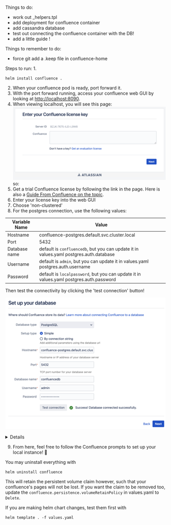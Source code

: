 Things to do:
- work out _helpers.tpl
- add deployment for confluence container
- add cassandra database
- test out connecting the confluence container with the DB!
- add a little guide !

Things to remember to do:
- force git add a .keep file in confluence-home

Steps to run:
1. 
```
helm install confluence .
```
2. When your confluence pod is ready, port forward it.
3. With the port forward running, access your confluence web GUI by looking at [http://localhost:8090⁠](http://localhost:8090/).
4. When viewing localhost, you will see this page:
![screenshot of Confluence page asking for a license](./images/localhost-request-license.png)
so:
5. Get a trial Confluence license by following the link in the page. Here is also a [Guide From Confluence on the topic](https://support.atlassian.com/confluence/kb/how-to-generate-an-evaluation-or-trial-license-for-confluence-data-center/).
6. Enter your license key into the web GUI
7. Choose 'non-clustered'
8. For the postgres connection, use the following values:

| Variable Name | Value|
| --- | --- |
| Hostname | confluence-postgres.default.svc.cluster.local |
| Port | 5432 |
| Database name | default is `confluencedb`, but you can update it in values.yaml postgres.auth.database |
| Username | default is `admin`, but you can update it in values.yaml postgres.auth.username |
| Password | default is `localpassword`, but you can update it in values.yaml postgres.auth.password |

Then test the connectivity by clicking the 'test connection' button!

![screenshot of the 'test connectivity' button](./images/confluence-test-connectivity.png)

<details>
<summay>On the Hostname</summary>
Note that the hostname contains the release name from your helm install command (`<release-name>-postgres.<namespace>.svc.cluster.local`), so if you are using a different release name or namespace, the hostname will change accordingly. 

For example, if you installed this helmchart using the command `helm install example .`, the hostname would instead be called `example-postgres.default.svc.cluster.local`.
</details>

9. From here, feel free to follow the Confluence prompts to set up your local instance! 🎉

You may uninstall everything with
```
helm uninstall confluence
```

This will retain the persistent volume claim however, such that your confluence's pages will not be lost. If you want the claim to be removed too, update the `confluence.persistence.volumeRetainPolicy` in values.yaml to `Delete`.

If you are making helm chart changes, test them first with
```
helm template . -f values.yaml
```